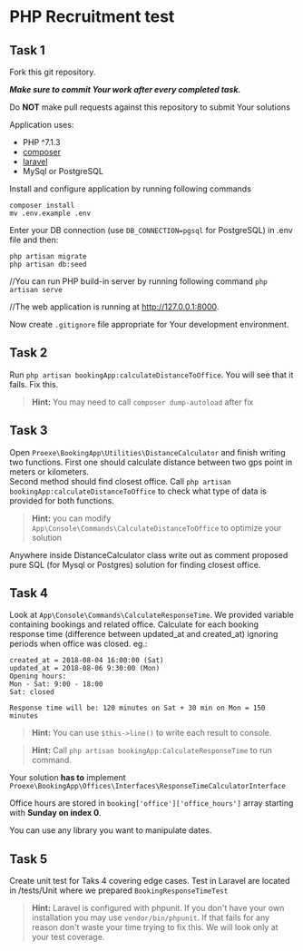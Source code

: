 # PHP Recruitment test


## Task 1

Fork this git repository.

**_Make sure to commit Your work after every completed task._**

Do **NOT** make pull requests against this repository to submit Your solutions

Application uses:
* PHP ^7.1.3
* [composer](http://getcomposer.org)
* [laravel](https://laravel.com/docs/5.6/installation#server-requirements)
* MySql or PostgreSQL

Install and configure application by running following commands

```
composer install
mv .env.example .env
```
Enter your DB connection (use `DB_CONNECTION=pgsql` for PostgreSQL) in .env file and then:
```
php artisan migrate
php artisan db:seed
```

//You can run PHP build-in server by running following command
`php artisan serve`

//The web application is running at http://127.0.0.1:8000.

Now create `.gitignore` file appropriate for Your development environment.

## Task 2

Run `php artisan bookingApp:calculateDistanceToOffice`. You will see that it fails. Fix this.

> **Hint:** You may need to call `composer dump-autoload` after fix

## Task 3

Open `Proexe\BookingApp\Utilities\DistanceCalculator` and finish writing two functions. First one should calculate distance between two gps point in meters or kilometers.  
Second method should find closest office. Call `php artisan bookingApp:calculateDistanceToOffice` to check what type of data is provided for both functions.

> **Hint:** you can modify `App\Console\Commands\CalculateDistanceToOffice` to optimize your solution 

Anywhere inside DistanceCalculator class write out as comment proposed pure SQL (for Mysql or Postgres) solution for finding closest office.  

## Task 4

Look at `App\Console\Commands\CalculateResponseTime`. We provided variable containing bookings and related office. 
Calculate for each booking response time (difference between updated_at and created_at) ignoring periods when office was closed.
eg.: 

```` 
created_at = 2018-08-04 16:00:00 (Sat)
updated_at = 2018-08-06 9:30:00 (Mon)
Opening hours: 
Mon - Sat: 9:00 - 18:00
Sat: closed

Response time will be: 120 minutes on Sat + 30 min on Mon = 150 minutes
````

> **Hint:** You can use `$this->line()` to write each result to console.

> **Hint:** Call `php artisan bookingApp:CalculateResponseTime` to run command.

Your solution **has to** implement `Proexe\BookingApp\Offices\Interfaces\ResponseTimeCalculatorInterface`  

Office hours are stored in `booking['office']['office_hours']` array starting with **Sunday on index 0**.

You can use any library you want to manipulate dates. 

## Task 5

Create unit test for Taks 4 covering edge cases. Test in Laravel are located in /tests/Unit where we prepared `BookingResponseTimeTest`

> **Hint:** Laravel is configured with phpunit. If you don't have your own installation you may use `vendor/bin/phpunit`. 
If that fails for any reason don't waste your time trying to fix this. We will look only at your test coverage.  

